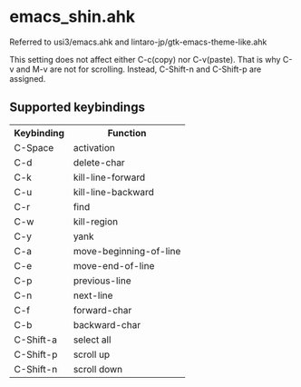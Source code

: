 # emacs_shin.ahk
Referred to usi3/emacs.ahk and lintaro-jp/gtk-emacs-theme-like.ahk

This setting does not affect either C-c(copy) nor C-v(paste).
That is why C-v and M-v are not for scrolling. Instead, C-Shift-n and C-Shift-p are assigned.

## Supported keybindings
<table>
  <tr>
    <th>Keybinding</th>
    <th>Function</th>
  </tr>
<tr>
  <td>C-Space</td>
  <td>activation</td>
</tr>
  <td>C-d</td>
  <td>delete-char</td>
</tr>
<tr>
  <td>C-k</td>
  <td>kill-line-forward</td>
</tr>
<tr>
  <td>C-u</td>
  <td>kill-line-backward</td>
<tr>
  <td>C-r</td>
  <td>find</td>
</tr>
<tr>
  <td>C-w</td>
  <td>kill-region</td>
</tr>
<tr>
  <td>C-y</td>
  <td>yank</td>
</tr>
<tr>
  <td>C-a</td>
  <td>move-beginning-of-line</td>
</tr>
<tr>
  <td>C-e</td>
  <td>move-end-of-line</td>
</tr>
<tr>
  <td>C-p</td>
  <td>previous-line</td>
</tr>
<tr>
  <td>C-n</td>
  <td>next-line</td>
</tr>
<tr>
  <td>C-f</td>
  <td>forward-char</td>
</tr>
<tr>
  <td>C-b</td>
  <td>backward-char</td>
</tr>
<tr>
  <td>C-Shift-a</td>
  <td>select all</td>
</tr>
<tr>
  <td>C-Shift-p</td>
  <td>scroll up</td>
</tr>
<tr>
  <td>C-Shift-n</td>
  <td>scroll down</td>
</tr>
</table>
